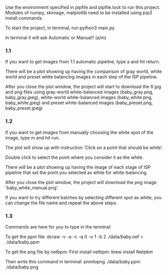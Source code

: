

Use the environment specified in pipfile and pipfile.lock to run this project.
Modules of numpy, skimage, matplotlib need to be installed using pip3 install commands. 

To start the project, in terminal, run
 python3 main.py

In terminal it will ask Automatic or Manual? (a/m)

### 1.1 
If you want to get images from 1.1 automatic pipeline, type a and hit return. 

There will be a plot showing up having the comparison of gray world, white world and preset white balancing images in each step of the ISP pipeline.

After you close the plot window, the project will start to download the 6 jpg and png files using gray-world white-balanced images (baby_gray.png, baby_gray.jpeg), white-world white-balanced images (baby_white.png, baby_white.jpeg) and preset white-balanced images (baby_preset.png, baby_preset.jpeg)


### 1.2
If you want to get images from manually choosing the white spot of the image, type m and hit run.

The plot will show up with instruction 'Click on a point that should be white'.

Double click to select the point where you consider it as the white. 

There will be a plot showing up having the image of each stage of ISP pipeline that set the point you selected as white for white-balancing. 

After you close the plot window, the project will download the png image 'baby_white_manual.png'. 

If you want to try different batches by selecting different spot as white, you can change the file name and repeat the above steps. 

### 1.3 
Commands are here for you to type in the terminal: 

To get the ppm file: 
dcraw -v -a -c -q 0 -o 1 -b 2 ./data/baby.nef > ./data/baby.ppm

To get the png file by netbpm:
First install netbpm:
brew install Netpbm

Then write this command in terminal:
pnmtopng ./data/baby.ppm ./data/baby.png


